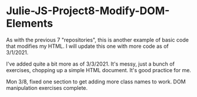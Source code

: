 # Julie-JS-Project8-Modify-DOM-Elements

As with the previous 7 "repositories", this is another example of basic code that modifies my HTML. I will update this one with more code as of 3/1/2021.

I've added quite a bit more as of 3/3/2021.  It's messy, just a bunch of exercises, chopping up a simple HTML document. It's good practice for me.

Mon 3/8, fixed one section to get adding more class names to work.  DOM manipulation exercises complete.
